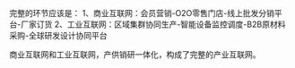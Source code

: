 完整的环节应该是：
1、商业互联网：会员营销-O2O零售门店-线上批发分销平台-厂家订货
2、工业互联网：区域集群协同生产-智能设备监控调度-B2B原材料采购-全球研发设计协同平台

商业互联网和工业互联网，产供销研一体化，构成了完整的产业互联网。



